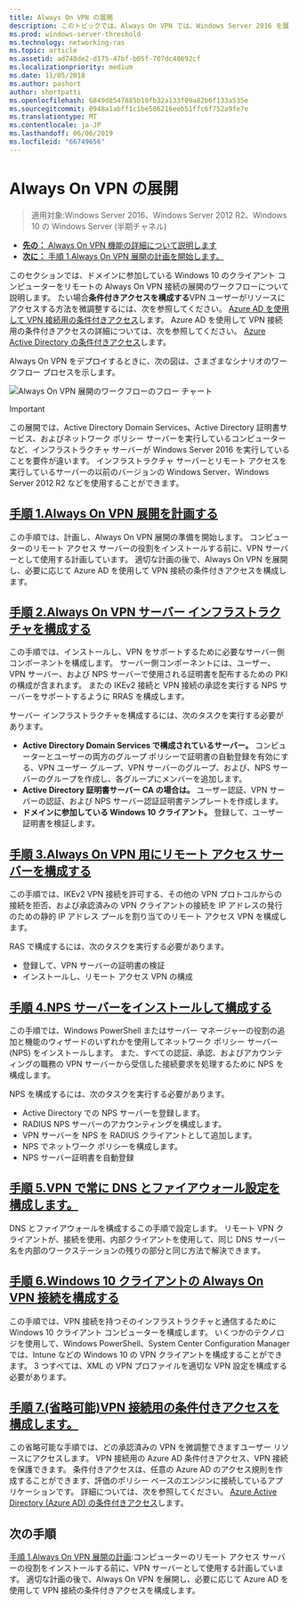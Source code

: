 ```yaml
---
title: Always On VPN の展開
description: このトピックでは、Always On VPN では、Windows Server 2016 を展開するための詳細な手順を説明します。
ms.prod: windows-server-threshold
ms.technology: networking-ras
ms.topic: article
ms.assetid: ad748de2-d175-47bf-b05f-707dc48692cf
ms.localizationpriority: medium
ms.date: 11/05/2018
ms.author: pashort
author: shortpatti
ms.openlocfilehash: 6849d8547885b10fb32a133f09a82b6f133a535e
ms.sourcegitcommit: 0948a1abff1c1be506216eeb51ffc6f752a9fe7e
ms.translationtype: MT
ms.contentlocale: ja-JP
ms.lasthandoff: 06/06/2019
ms.locfileid: "66749656"
---
```

# <a name="deploy-always-on-vpn"></a>Always On VPN の展開

>適用対象:Windows Server 2016、Windows Server 2012 R2、Windows 10 の Windows Server (半期チャネル)

- [**先の：** Always On VPN 機能の詳細について説明します](always-on-vpn-adv-options.md)
- [**次に：** 手順 1.Always On VPN 展開の計画を開始します。](always-on-vpn-deploy-planning.md)

このセクションでは、ドメインに参加している Windows 10 のクライアント コンピューターをリモートの Always On VPN 接続の展開のワークフローについて説明します。 たい場合**条件付きアクセスを構成する**VPN ユーザーがリソースにアクセスする方法を微調整するには、次を参照してください。 [Azure AD を使用して VPN 接続用の条件付きアクセス](../../ad-ca-vpn-connectivity-windows10.md)します。 Azure AD を使用して VPN 接続用の条件付きアクセスの詳細については、次を参照してください。 [Azure Active Directory の条件付きアクセス](https://docs.microsoft.com/azure/active-directory/active-directory-conditional-access-azure-portal)します。 

Always On VPN をデプロイするときに、次の図は、さまざまなシナリオのワークフロー プロセスを示します。

![Always On VPN 展開のワークフローのフロー チャート](../../../../media/Always-On-Vpn/always-on-vpn-deployment-workflow-sm.png)

>[!IMPORTANT]
>この展開では、Active Directory Domain Services、Active Directory 証明書サービス、およびネットワーク ポリシー サーバーを実行しているコンピューターなど、インフラストラクチャ サーバーが Windows Server 2016 を実行していることを要件が違います。 インフラストラクチャ サーバーとリモート アクセスを実行しているサーバーの以前のバージョンの Windows Server、Windows Server 2012 R2 などを使用することができます。

## <a name="step-1-plan-the-always-on-vpn-deploymentalways-on-vpn-deploy-planningmd"></a>[手順 1.Always On VPN 展開を計画する](always-on-vpn-deploy-planning.md)

この手順では、計画し、Always On VPN 展開の準備を開始します。 コンピューターのリモート アクセス サーバーの役割をインストールする前に、VPN サーバーとして使用する計画しています。 適切な計画の後で、Always On VPN を展開し、必要に応じて Azure AD を使用して VPN 接続の条件付きアクセスを構成します。

## <a name="step-2-configure-the-always-on-vpn-server-infrastructurevpn-deploy-server-infrastructuremd"></a>[手順 2.Always On VPN サーバー インフラストラクチャを構成する](vpn-deploy-server-infrastructure.md)

この手順では、インストールし、VPN をサポートするために必要なサーバー側コンポーネントを構成します。 サーバー側コンポーネントには、ユーザー、VPN サーバー、および NPS サーバーで使用される証明書を配布するための PKI の構成が含まれます。  またの IKEv2 接続と VPN 接続の承認を実行する NPS サーバーをサポートするように RRAS を構成します。

サーバー インフラストラクチャを構成するには、次のタスクを実行する必要があります。

- **Active Directory Domain Services で構成されているサーバー。** コンピューターとユーザーの両方のグループ ポリシーで証明書の自動登録を有効にする、VPN ユーザー グループ、VPN サーバーのグループ、および、NPS サーバーのグループを作成し、各グループにメンバーを追加します。
- **Active Directory 証明書サーバー CA の場合は。** ユーザー認証、VPN サーバーの認証、および NPS サーバー認証証明書テンプレートを作成します。
- **ドメインに参加している Windows 10 クライアント。** 登録して、ユーザー証明書を検証します。

## <a name="step-3-configure-the-remote-access-server-for-always-on-vpnvpn-deploy-rasmd"></a>[手順 3.Always On VPN 用にリモート アクセス サーバーを構成する](vpn-deploy-ras.md)

この手順では、IKEv2 VPN 接続を許可する、その他の VPN プロトコルからの接続を拒否、および承認済みの VPN クライアントの接続を IP アドレスの発行のための静的 IP アドレス プールを割り当てのリモート アクセス VPN を構成します。

RAS で構成するには、次のタスクを実行する必要があります。

- 登録して、VPN サーバーの証明書の検証
- インストールし、リモート アクセス VPN の構成

## <a name="step-4-install-and-configure-the-nps-servervpn-deploy-npsmd"></a>[手順 4.NPS サーバーをインストールして構成する](vpn-deploy-nps.md)

この手順では、Windows PowerShell またはサーバー マネージャーの役割の追加と機能のウィザードのいずれかを使用してネットワーク ポリシー サーバー (NPS) をインストールします。 また、すべての認証、承認、およびアカウンティングの職務の VPN サーバーから受信した接続要求を処理するために NPS を構成します。

NPS を構成するには、次のタスクを実行する必要があります。

- Active Directory での NPS サーバーを登録します。
- RADIUS NPS サーバーのアカウンティングを構成します。
- VPN サーバーを NPS を RADIUS クライアントとして追加します。
- NPS でネットワーク ポリシーを構成します。
- NPS サーバー証明書を自動登録

## <a name="step-5-configure-dns-and-firewall-settings-for-always-on-vpnvpn-deploy-dns-firewallmd"></a>[手順 5.VPN で常に DNS とファイアウォール設定を構成します。](vpn-deploy-dns-firewall.md)

DNS とファイアウォールを構成するこの手順で設定します。 リモート VPN クライアントが、接続を使用、内部クライアントを使用して、同じ DNS サーバー名を内部のワークステーションの残りの部分と同じ方法で解決できます。 

## <a name="step-6-configure-windows-10-client-always-on-vpn-connectionsvpn-deploy-client-vpn-connectionsmd"></a>[手順 6.Windows 10 クライアントの Always On VPN 接続を構成する](vpn-deploy-client-vpn-connections.md)

この手順では、VPN 接続を持つそのインフラストラクチャと通信するために Windows 10 クライアント コンピューターを構成します。 いくつかのテクノロジを使用して、Windows PowerShell、System Center Configuration Manager では、Intune などの Windows 10 の VPN クライアントを構成することができます。 3 つすべては、XML の VPN プロファイルを適切な VPN 設定を構成する必要があります。

## <a name="step-7-optional-configure-conditional-access-for-vpn-connectivityad-ca-vpn-connectivity-windows10md"></a>[手順 7.(省略可能)VPN 接続用の条件付きアクセスを構成します。](../../ad-ca-vpn-connectivity-windows10.md)

この省略可能な手順では、どの承認済みの VPN を微調整できますユーザー リソースにアクセスします。 VPN 接続用の Azure AD 条件付きアクセス、VPN 接続を保護できます。 条件付きアクセスは、任意の Azure AD のアクセス規則を作成することができます、評価のポリシー ベースのエンジンに接続しているアプリケーションです。 詳細については、次を参照してください。 [Azure Active Directory (Azure AD) の条件付きアクセス](https://docs.microsoft.com/azure/active-directory/active-directory-conditional-access-azure-portal)します。

## <a name="next-step"></a>次の手順

[手順 1.Always On VPN 展開の計画](always-on-vpn-deploy-planning.md):コンピューターのリモート アクセス サーバーの役割をインストールする前に、VPN サーバーとして使用する計画しています。 適切な計画の後で、Always On VPN を展開し、必要に応じて Azure AD を使用して VPN 接続の条件付きアクセスを構成します。  
